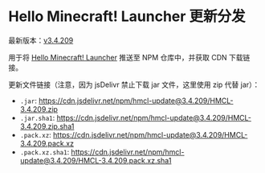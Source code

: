 # Hello Minecraft! Launcher 更新分发

最新版本：[v3.4.209](https://www.npmjs.com/package/hmcl-update/v/3.4.209)

用于将 [Hello Minecraft! Launcher](https://github.com/huanghongxun/HMCL) 推送至 NPM 仓库中，并获取 CDN 下载链接。

更新文件链接（注意，因为 jsDelivr 禁止下载 jar 文件，这里使用 zip 代替 jar）：

* `.jar`: https://cdn.jsdelivr.net/npm/hmcl-update@3.4.209/HMCL-3.4.209.zip
* `.jar.sha1`: https://cdn.jsdelivr.net/npm/hmcl-update@3.4.209/HMCL-3.4.209.zip.sha1
* `.pack.xz`: https://cdn.jsdelivr.net/npm/hmcl-update@3.4.209/HMCL-3.4.209.pack.xz
* `.pack.xz.sha1`: https://cdn.jsdelivr.net/npm/hmcl-update@3.4.209/HMCL-3.4.209.pack.xz.sha1
